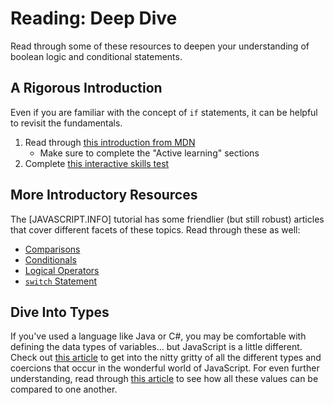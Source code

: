 # Reading: Deep Dive
Read through some of these resources to deepen your understanding of boolean logic and conditional statements.

## A Rigorous Introduction
Even if you are familiar with the concept of `if` statements, it can be helpful to revisit the fundamentals.

1. Read through [this introduction from MDN](https://developer.mozilla.org/en-US/docs/Learn/JavaScript/Building_blocks/conditionals)
    - Make sure to complete the "Active learning" sections
1. Complete [this interactive skills test](https://developer.mozilla.org/en-US/docs/Learn/JavaScript/Building_blocks/Test_your_skills:_Conditionals)

## More Introductory Resources
The [JAVASCRIPT.INFO] tutorial has some friendlier (but still robust) articles that cover different facets of these topics. Read through these as well:

- [Comparisons](https://javascript.info/comparison)
- [Conditionals](https://javascript.info/ifelse)
- [Logical Operators](https://javascript.info/logical-operators)
- [`switch` Statement](https://javascript.info/switch)

## Dive Into Types
If you've used a language like Java or C#, you may be comfortable with defining the data types of variables... but JavaScript is a little different. Check out [this article](https://developer.mozilla.org/en-US/docs/Web/JavaScript/Data_structures) to get into the nitty gritty of all the different types and coercions that occur in the wonderful world of JavaScript. For even further understanding, read through [this article](https://developer.mozilla.org/en-US/docs/Web/JavaScript/Equality_comparisons_and_sameness) to see how all these values can be compared to one another.
